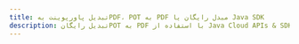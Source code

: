 ---title: تبدیل پاورپوینت بهPDF، POT به PDF مبدل رایگان یا Java SDKdescription: تبدیل رایگانPOT به PDF با استفاده از Java Cloud APIs & SDK. همچنین اسناد Microsoft PowerPoint را در Cloud ایجاد، ویرایش و رندر کنید.---